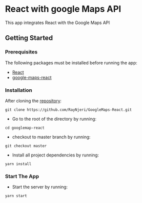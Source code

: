 # React with google Maps API

This app integrates React with the Google Maps API

## Getting Started

### Prerequisites

The following packages must be installed before running the app:

- [React](https://www.npmjs.com/package/react)
- [google-maps-react](https://www.npmjs.com/package/google-maps-react)

### Installation

After cloning the [repository](https://github.com/RayNjeri/GoogleMaps-React.git):

```
git clone https://github.com/RayNjeri/GoogleMaps-React.git
```

- Go to the root of the directory by running:

```
cd googlemap-react
```

- checkout to master branch by running:

```
git checkout master
```

- Install all project dependencies by running:

```
yarn install
```

### Start The App

- Start the server by running:

```
yarn start
